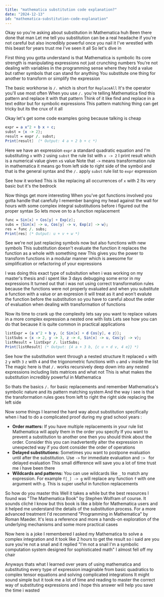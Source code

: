 ```yaml
---
title: "mathematica substitution code explanation?"
date: "2024-12-13"
id: "mathematica-substitution-code-explanation"
---
```


Okay so you're asking about substitution in Mathematica huh Been there done that man Let me tell you substitution can be a real headache if you're not careful but also incredibly powerful once you nail it I've wrestled with this beast for years trust me I've seen it all So let's dive in

First thing you gotta understand is that Mathematica is symbolic Its core strength is manipulating expressions not just crunching numbers You're not dealing with variables in the programming sense where they hold a value but rather symbols that can stand for anything You substitute one thing for another to transform or simplify the expression

The basic workhorse is `/.` which is short for `ReplaceAll` It's the operator you'll use most often When you use `/.` you're telling Mathematica find this pattern and replace it with that pattern Think of it like find and replace in a text editor but for symbolic expressions This pattern matching thing can get tricky but its the crux of it all

Okay let's get some code examples going because talking is cheap

```mathematica
expr = a x^2 + b x + c;
subst = {x -> 2};
result = expr /. subst;
Print[result]  (* Output: 4 a + 2 b + c *)
```

Here we have an expression `expr` a standard quadratic equation and I'm substituting `x` with `2` using `subst` the rule list with `x -> 2` I print result which is a numerical value given `x`s value Note that `->` means transformation rule in mathematica it means go from left side to right side of the symbol and that is the general syntax and the `/.` apply `subst` rule list to `expr` expression

See how it worked This is like replacing all occurrences of `x` with 2 Its very basic but it's the bedrock

Now things get more interesting When you've got functions involved you gotta handle that carefully I remember banging my head against the wall for hours with some complex integral substitutions before i figured out the proper syntax So lets move on to a function replacement

```mathematica
func = Sin[x] + Cos[y] + Exp[z];
subs = {Sin[x] -> u, Cos[y] -> v, Exp[z] -> w};
res = func /. subs;
Print[res] (* Output: u + v + w *)
```
See we're not just replacing symbols now but also functions with new symbols This substitution doesn't evaluate the function it replaces the function as a whole with something new This gives you the power to transform functions in a modular manner which is awesome for simplification or refactoring of your expressions

I was doing this exact type of subsitution when i was working on my master's thesis and i spent like 3 days debugging some error in my expressions It turned out that i was not using correct transformation rules because the functions were not properly evaluated and when you substitute a function with a value or an expresion it will treat as it and won't evalute the function before the substitution so you have to careful about the order of evaluation when dealing with transformation of functions

Now its time to crank up the complexity lets say you want to replace values in a more complex expression a nested one with lists Lets see how you can do that because it is quite common in practical applications

```mathematica
listExpr = {a x^2 + b y, {c Sin[x] + d Cos[y], e z}};
listSubs = {x -> 2, y -> 3, z -> 4, Sin[x] -> u, Cos[y] -> v};
listResult = listExpr /. listSubs;
Print[listResult] (* Output: {4 a + 3 b, {c u + d v, 4 e}} *)
```

See how the substitution went through a nested structure It replaced `x` with `2` `y` with `3` `z` with `4` and the trigonometric functions with `u` and `v` inside the list The magic here is that `/.` works recursively deep down into any nested expressions including lists matrices and what not This is what makes the substitution incredibly powerful in Mathematica

So thats the basics `/.` for basic replacements and remember Mathematica's symbolic nature and its pattern matching system And the way i see is that the transformation rules goes from left to right the right side replacing the left side

Now some things I learned the hard way about substitution specifically when i had to do a complicated proof during my grad school years :

*   **Order matters:** If you have multiple replacements in your rule list Mathematica will apply them in the order you specify If you want to prevent a substitution to another one then you should think about the order. Consider this you can inadvertently alter the expression in unexpected way if you dont consider the order of operations
*   **Delayed substitutions:** Sometimes you want to postpone evaluation until after the substitution. Use `->` for immediate evaluation and `:> ` for delayed evaluation This small difference will save you a lot of time trust me i have been there
*   **Wildcards and patterns:** You can use wildcards like `_` to match any expression. For example `f[_] -> g` will replace any function `f` with one argument with `g`. This is super useful in function replacements

So how do you master this Well it takes a while but the best resources I found was "The Mathematica Book" by Stephen Wolfram of course. It sounds cliché I know but this book is like a bible for Mathematica users and it helped me understand the details of the substitution process. For a more advanced treatment I'd recommend "Programming in Mathematica" by Roman Maeder. It's less a reference and more a hands-on exploration of the underlying mechanisms and some more practical cases

Now here is a joke I remembered I asked my Mathematica to solve a complex integration and it took like 2 hours to get the result so i said are you sure you're not a snail and it replied "I'm not a snail I'm a symbolic computation system designed for sophisticated math" I almost fell off my chair

Anyways thats what I learned over years of using mathematica and substituting every type of expression imaginable from basic quadratics to complex tensor equations and solving complicated integrations It might sound simple but it took me a lot of time and reading to master the correct way of substituting expressions and i hope this answer will help you save the time i wasted
